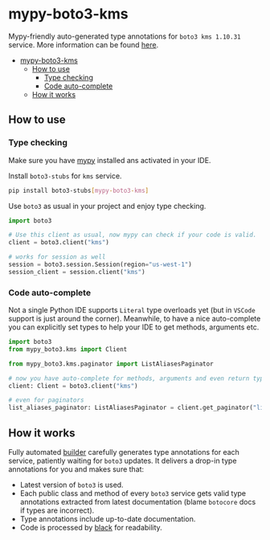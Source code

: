 # mypy-boto3-kms

Mypy-friendly auto-generated type annotations for `boto3 kms 1.10.31` service.
More information can be found [here](https://github.com/vemel/mypy_boto3).

- [mypy-boto3-kms](#mypy-boto3-kms)
  - [How to use](#how-to-use)
    - [Type checking](#type-checking)
    - [Code auto-complete](#code-auto-complete)
  - [How it works](#how-it-works)

## How to use

### Type checking

Make sure you have [mypy](https://github.com/python/mypy) installed ans activated in your IDE.

Install `boto3-stubs` for `kms` service.

```bash
pip install boto3-stubs[mypy-boto3-kms]
```

Use `boto3` as usual in your project and enjoy type checking.

```python
import boto3

# Use this client as usual, now mypy can check if your code is valid.
client = boto3.client("kms")

# works for session as well
session = boto3.session.Session(region="us-west-1")
session_client = session.client("kms")

```

### Code auto-complete

Not a single Python IDE supports `Literal` type overloads yet (but in `VSCode` support is just around the corner).
Meanwhile, to have a nice auto-complete you can explicitly set types to help your IDE to get methods, arguments etc.

```python
import boto3
from mypy_boto3.kms import Client

from mypy_boto3.kms.paginator import ListAliasesPaginator

# now you have auto-complete for methods, arguments and even return types
client: Client = boto3.client("kms")

# even for paginators
list_aliases_paginator: ListAliasesPaginator = client.get_paginator("list_aliases")
```

## How it works

Fully automated [builder](https://github.com/vemel/mypy_boto3) carefully generates
type annotations for each service, patiently waiting for `boto3` updates. It delivers
a drop-in type annotations for you and makes sure that:

- Latest version of `boto3` is used.
- Each public class and method of every `boto3` service gets valid type annotations
  extracted from latest documentation (blame `botocore` docs if types are incorrect).
- Type annotations include up-to-date documentation.
- Code is processed by [black](https://github.com/psf/black) for readability.